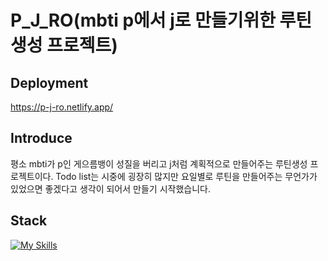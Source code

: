 # P_J_RO(mbti p에서 j로 만들기위한 루틴 생성 프로젝트)

## Deployment
https://p-j-ro.netlify.app/

## Introduce
평소 mbti가 p인 게으름뱅이 성질을 버리고 j처럼 계획적으로 만들어주는 루틴생성 프로젝트이다.
Todo list는 시중에 굉장히 많지만 요일별로 루틴을 만들어주는 무언가가 있었으면 좋겠다고 생각이 되어서 만들기 시작했습니다.

## Stack
[![My Skills](https://skillicons.dev/icons?i=react)](https://skillicons.dev)


